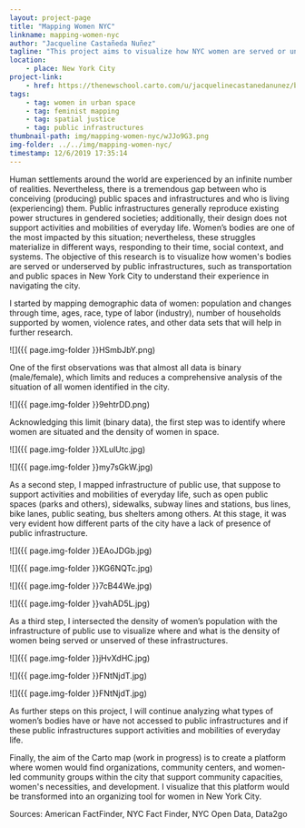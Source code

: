 ```yaml
---
layout: project-page
title: "Mapping Women NYC"
linkname: mapping-women-nyc
author: "Jacqueline Castañeda Nuñez"
tagline: "This project aims to visualize how NYC women are served or underserved by public infrastructures, such as transportation and public spaces."
location:
    - place: New York City
project-link:
    - href: https://thenewschool.carto.com/u/jacquelinecastanedanunez/builder/a0a10ddf-63b5-4789-8559-e2161d91ab09/layers
tags:
    - tag: women in urban space
    - tag: feminist mapping
    - tag: spatial justice
    - tag: public infrastructures
thumbnail-path: img/mapping-women-nyc/wJJo9G3.png
img-folder: ../../img/mapping-women-nyc/
timestamp: 12/6/2019 17:35:14
---
```

Human settlements around the world are experienced by an infinite number of realities. Nevertheless, there is a tremendous gap between who is conceiving (producing) public spaces and infrastructures and who is living (experiencing) them. Public infrastructures generally reproduce existing power structures in gendered societies; additionally, their design does not support activities and mobilities of everyday life. Women’s bodies are one of the most impacted by this situation; nevertheless, these struggles materialize in different ways, responding to their time, social context, and systems. The objective of this research is to visualize how women's bodies are served or underserved by public infrastructures, such as transportation and public spaces in New York City to understand their experience in navigating the city.

I started by mapping demographic data of women: population and changes through time, ages, race, type of labor (industry), number of households supported by women, violence rates, and other data sets that will help in further research. 

![]({{ page.img-folder }}HSmbJbY.png)  

One of the first observations was that almost all data is binary (male/female), which limits and reduces a comprehensive analysis of the situation of all women identified in the city. 

![]({{ page.img-folder }}9ehtrDD.png)

Acknowledging this limit (binary data), the first step was to identify where women are situated and the density of women in space. 

![]({{ page.img-folder }}XLulUtc.jpg)

![]({{ page.img-folder }}my7sGkW.jpg) 

As a second step, I mapped infrastructure of public use, that suppose to support activities and mobilities of everyday life, such as open public spaces (parks and others), sidewalks, subway lines and stations, bus lines, bike lanes, public seating, bus shelters among others. At this stage, it was very evident how different parts of the city have a lack of presence of public infrastructure.

![]({{ page.img-folder }}EAoJDGb.jpg) 

![]({{ page.img-folder }}KG6NQTc.jpg) 

![]({{ page.img-folder }}7cB44We.jpg) 

![]({{ page.img-folder }}vahAD5L.jpg) 

As a third step, I intersected the density of women’s population with the infrastructure of public use to visualize where and what is the density of women being served or unserved of these infrastructures.

![]({{ page.img-folder }}jHvXdHC.jpg)

![]({{ page.img-folder }}FNtNjdT.jpg) 

![]({{ page.img-folder }}FNtNjdT.jpg) 

As further steps on this project, I will continue analyzing what types of women’s bodies have or have not accessed to public infrastructures and if these public infrastructures support activities and mobilities of everyday life. 

Finally, the aim of the Carto map (work in progress) is to create a platform where women would find organizations, community centers, and women-led community groups within the city that support community capacities, women's necessities, and development. I visualize that this platform would be transformed into an organizing tool for women in New York City. 

Sources:
American FactFinder, NYC Fact Finder, NYC Open Data, Data2go


